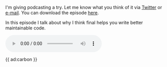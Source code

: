 I'm giving podcasting a try. Let me know what you think of it via [Twitter](*https://twitter.com/brendt_gd) or [e-mail](mailto:brendt@stitcher.io).
You can download the episode [here](*https://drive.google.com/open?id=1W01DKtZWL3WHn1CgUhSLZDO-GKYEwXLj).

In this episode I talk about why I think final helps you write better maintainable code. 

<audio
    controls
    src="http://docs.google.com/uc?export=open&amp;id=1W01DKtZWL3WHn1CgUhSLZDO-GKYEwXLj">
</audio>

{{ ad:carbon }}

